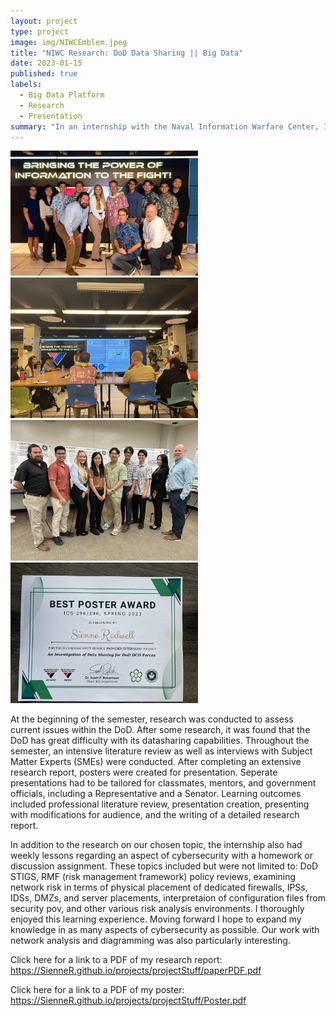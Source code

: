 ```yaml
---
layout: project
type: project
image: img/NIWCEmblem.jpeg
title: "NIWC Research: DoD Data Sharing || Big Data"
date: 2023-01-15
published: true
labels:
  - Big Data Platform
  - Research
  - Presentation
summary: "In an internship with the Naval Information Warfare Center, I conducted a semester of research on the status and future of data sharing across the DoD."
---
```


<div class="text-center p-4">
  <img width="300px" src="../img/groupPicEdCase.jpeg" class="img-thumbnail" >
  <img width="300px" src="../img/mePresenting.jpeg" class="img-thumbnail" >
  <img width="300px" src="../img/groupPicProjectDay.jpeg" class="img-thumbnail" >
   <img width="300px" src="../img/bestPosterAward.jpeg" class="img-thumbnail" >
</div>

At the beginning of the semester, research was conducted to assess current issues within the DoD. After some research, it was found that the DoD has great difficulty with its datasharing capabilities. Throughout the semester, an intensive literature review as well as interviews with Subject Matter Experts (SMEs) were conducted. After completing an extensive research report, posters were created for presentation. Seperate presentations had to be tailored for classmates, mentors, and government officials, including a Representative and a Senator. Learning outcomes included professional literature review, presentation creation, presenting with modifications for audience, and the writing of a detailed research report. 

In addition to the research on our chosen topic, the internship also had weekly lessons regarding an aspect of cybersecurity with a homework or discussion assignment. These topics included but were not limited to: DoD STIGS, RMF (risk management framework) policy reviews, examining network risk in terms of physical placement of dedicated firewalls, IPSs, IDSs, DMZs, and server placements, interpretaion of configuration files from security pov, and other various risk analysis environments. I thoroughly enjoyed this learning experience. Moving forward I hope to expand my knowledge in as many aspects of cybersecurity as possible. Our work with network analysis and diagramming was also particularly interesting.

Click here for a link to a PDF of my research report: https://SienneR.github.io/projects/projectStuff/paperPDF.pdf

Click here for a link to a PDF of my poster: https://SienneR.github.io/projects/projectStuff/Poster.pdf
